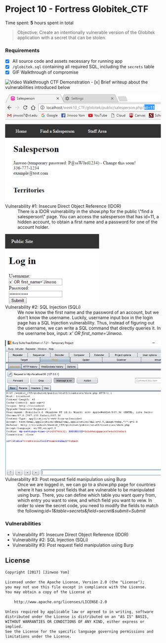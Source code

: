 # Project 10 - Fortress Globitek_CTF

Time spent: **5** hours spent in total

> Objective: Create an intentionally vulnerable version of the Globitek application with a secret that can be stolen.

### Requirements

- [x] All source code and assets necessary for running app
- [x] `/globitek.sql` containing all required SQL, including the `secrets` table
- [x] GIF Walkthrough of compromise
<img src='./ctfDemonstration.gif' title='Video Walkthrough' width='' alt='Video Walkthrough CTF Demonstration' />
- [x] Brief writeup about the vulnerabilities introduced below

<dl>
	<img src="./IDOR.PNG" alt="IDOR demonstration" />
	<dt>Vulnerability #1: Insecure Direct Object Reference (IDOR)</dt>
	<dd>There is a IDOR vulnerability in the show.php for the public 
	\"find a salesperson\" page. You can access the salesperson that has 
	id=11, a hidden account, to obtain a first name and a password for
	one of the account holder.</dd>
</dl>
<dl>
	<img src="./sqli.PNG" alt="SQL_Injection_demonstration"/>
	<dt>Vulnerability #2: SQL Injection (SQLi)</dt>
	<dd>We now know the first name and the password of an account, but
	we don't know the username. Luckily, username input box in the login
	page has a SQL Injection vulnerability. Thus, instead of figuring out
	the username, we can write a SQL command that directly queries it.
	In the username box, input: <em>x' OR first_name='Jinwoo</em>.</dd>
</dl>
<dl>
	<img src='./burp.PNG' alt='Field_manipulation_demonstration'/>
	<dt>Vulnerability #3: Post request field manipulation using Burp</dt>
	<dd>Once we are logged in, we can go to a show.php page for countries
	where it has some post fields that are vulnerable to be manipulated
	using burp. There, you can define which table you want query from, 
	which entry you want to view, and which field you want to veiw. In 
	order to view the secret code, you need to modify the fields to match 
	the following:<em>id=1&table=secrets&field=secret&submit=Submit</em></dd>
</dl>

### Vulnerabilities
- Vulnerability #1: Insecure Direct Object Reference (IDOR)
- Vulnerability #2: SQL Injection (SQLi)
- Vulnerability #3: Post request field manipulation using Burp


## License

    Copyright [2017] [Jinwoo Yom]

    Licensed under the Apache License, Version 2.0 (the "License");
    you may not use this file except in compliance with the License.
    You may obtain a copy of the License at

        http://www.apache.org/licenses/LICENSE-2.0

    Unless required by applicable law or agreed to in writing, software
    distributed under the License is distributed on an "AS IS" BASIS,
    WITHOUT WARRANTIES OR CONDITIONS OF ANY KIND, either express or implied.
    See the License for the specific language governing permissions and
    limitations under the License.

